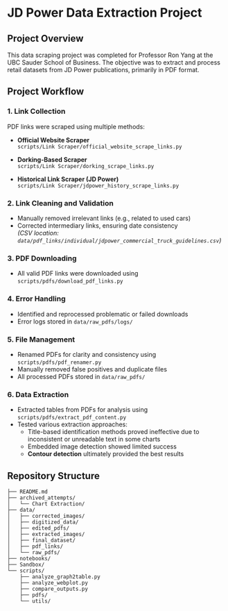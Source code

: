# JD Power Data Extraction Project

## Project Overview

This data scraping project was completed for Professor Ron Yang at the UBC Sauder School of Business. The objective was to extract and process retail datasets from JD Power publications, primarily in PDF format.

## Project Workflow

### 1. Link Collection

PDF links were scraped using multiple methods:

- **Official Website Scraper**  
  `scripts/Link Scraper/official_website_scrape_links.py`

- **Dorking-Based Scraper**  
  `scripts/Link Scraper/dorking_scrape_links.py`

- **Historical Link Scraper (JD Power)**  
  `scripts/Link Scraper/jdpower_history_scrape_links.py`

### 2. Link Cleaning and Validation

- Manually removed irrelevant links (e.g., related to used cars)
- Corrected intermediary links, ensuring date consistency  
  *(CSV location: `data/pdf_links/individual/jdpower_commercial_truck_guidelines.csv`)*

### 3. PDF Downloading

- All valid PDF links were downloaded using `scripts/pdfs/download_pdf_links.py`

### 4. Error Handling

- Identified and reprocessed problematic or failed downloads
- Error logs stored in `data/raw_pdfs/logs/`

### 5. File Management

- Renamed PDFs for clarity and consistency using `scripts/pdfs/pdf_renamer.py`
- Manually removed false positives and duplicate files
- All processed PDFs stored in `data/raw_pdfs/`

### 6. Data Extraction

- Extracted tables from PDFs for analysis using `scripts/pdfs/extract_pdf_content.py`
- Tested various extraction approaches:
  - Title-based identification methods proved ineffective due to inconsistent or unreadable text in some charts
  - Embedded image detection showed limited success
  - **Contour detection** ultimately provided the best results

## Repository Structure

```
├── README.md
├── archived_attempts/
│   └── Chart Extraction/
├── data/
│   ├── corrected_images/
│   ├── digitized_data/
│   ├── edited_pdfs/
│   ├── extracted_images/
│   ├── final_dataset/
│   ├── pdf_links/
│   └── raw_pdfs/
├── notebooks/
├── Sandbox/
└── scripts/
    ├── analyze_graph2table.py
    ├── analyze_webplot.py
    ├── compare_outputs.py
    ├── pdfs/
    └── utils/
